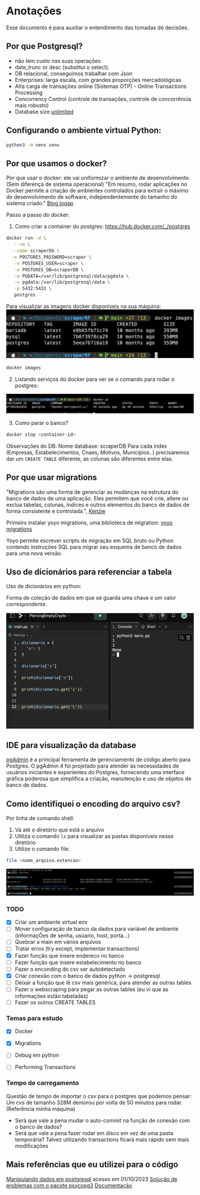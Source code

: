 # Anotações 

Esse documento é para auxiliar o entendimento das tomadas de decisões.

## Por que Postgresql? 

- não tem custo nas suas operações 
- date_trunc or desc (substitui o select). 
- DB relacional, conseguimos trabalhar com Json 
- Enterprises: larga escala, com grandes proporções mercadológicas
- Alta carga de transações online (Sistemas OTP) - Online Transactions Processing
- Concurrency Control (controle de transações, controle de concorrência mais robusto)
- Database size [unlimited](https://www.postgresql.org/docs/current/limits.html)


## Configurando o ambiente virtual Python:

```sh
python3 -m venv venv
```

## Por que usamos o docker? 

Por que usar o docker: ele vai uniformizar o ambiente de desenvolvimento. (Sem diferença de sistema operacional)
"Em resumo, rodar aplicações no Docker permite a criação de ambientes controlados para extrair o máximo do 
desenvolvimento de software, independentemente do tamanho do sistema criado." [Blog logap](https://logap.com.br/blog/o-que-e-docker/#:~:text=A%20grande%20diferen%C3%A7a%20%E2%80%94%20e%20vantagem,bem%20popular%20nos%20dias%20atuais.)

Passo a passo do docker:

1) Como criar a container do postgres: https://hub.docker.com/_/postgres 

``` sh
docker run -d \
   --rm \
  --name scraperDb \
  -e POSTGRES_PASSWORD=scraper \
   -e POSTGRES_USER=scraper \
   -e POSTGRES_DB=scraperDB \
   -e PGDATA=/var/lib/postgresql/data/pgdata \
   -v pgdata:/var/lib/postgresql/data \
   -p 5432:5432 \
   postgres
```
Para visualizar as imagens docker disponíveis na sua máquina:
![docker-images](../docs/imagens/docker-images.png)

```sh
docker images
```
2) Listando serviços do docker para ver se o comando para rodar o postgres:

![docker-ps](../docs/imagens/docker-ps.png)

3) Como parar o banco? 

```sh
docker stop <container-id>
```
Observações do DB: 
Nome database: scraperDB
Para cada index (Empresas, Estabelecimentos, Cnaes, Motivos, Municipios..) precisaremos dar um `CREATE TABLE` diferente,
as colunas são diferentes entre elas.


## Por que usar migrations
"Migrations são uma forma de gerenciar as mudanças na estrutura do banco de dados de uma aplicação. Eles permitem 
que você crie, altere ou exclua tabelas, colunas, índices e outros elementos do banco de dados de forma consistente e 
controlada.", [Kenzie](https://kenzie.com.br/blog/migrations/)

Primeiro instalar yoyo migrations, uma biblioteca de migration:
[yoyo migrations](https://ollycope.com/software/yoyo/latest/)

Yoyo permite escrever scripts de migração em SQL bruto ou Python contendo instruções SQL para migrar 
seu esquema de banco de dados para uma nova versão.

## Uso de dicionários para referenciar a tabela 

Uso de dicionários em python:

Forma de coleção de dados em que se guarda uma chave e um valor correspondente. 

![dicionario](../docs/imagens/dicionario.png)

## IDE para visualização da database

[pgAdmin](https://www.pgadmin.org/download/) é a principal ferramenta de gerenciamento de código aberto para Postgres. 
O pgAdmin 4 foi projetado para atender às necessidades de usuários iniciantes e experientes do Postgres, 
fornecendo uma interface gráfica poderosa que simplifica a criação, manutenção e uso de objetos de banco de dados.

## Como identifiquei o encoding do arquivo csv? 

Por linha de comando shell:

1) Vá até o diretório que está o arquivo
2) Utiliza o comando `ls` para visualizar as pastas disponíveis nesse diretório
3) Utilize o comando file:
```sh
file <nome_arquivo.extencao>
```
![shell](../docs/imagens/shell.png)

### TODO
- [x] Criar um ambiente virtual env
- [ ] Mover configuração de banco da dados para variável de ambiente (informaçÕes de senha, usúario, host, porta...)
- [ ] Quebrar a main em vários arquivos 
- [ ] Tratar erros (try except, implementar transactions)
- [x] Fazer função que insere endereco no banco
- [ ] Fazer função que insere estabelecimento no banco
- [ ] Fazer o enconding do csv ser autodetectado
- [x] Criar conexão com o banco de dados python -> postgresql
- [ ] Deixar a função que lê csv mais genérica, para atender as outras tables 
- [ ] Fazer o webscraping para pegar as outras tables (eu vi que as informações estão tabeladas)
- [ ] Fazer os outros CREATE TABLES

### Temas para estudo
- [x] Docker
- [x] Migrations
- [ ] Debug em python
- [ ] Performing Transactions


### Tempo de carregamento
Questão de tempo de importar o csv para o postgres que podemos pensar:
Um cvs de tamanho 328M demorou por volta de 50 minutos para rodar. (Referência minha máquina)
- Será que vale a pena mudar o auto-commit na função de conexão com o banco de dados?
- Será que vale a pena fazer rodar em disco em vez de uma pasta temporária?
Talvez utilizando transactions ficará mais rápido sem mais modificações


## Mais referências que eu utilizei para o código

[Manipulando dados em postgresql](https://dadosaocubo.com/manipulando-dados-em-postgresql-com-python/) acesso em 01/10/2023
[Solução de problemas com o pacote psycopg3](https://stackoverflow.com/questions/75534231/how-can-i-connect-to-remote-database-using-psycopg3)
[Documentação](https://www.psycopg.org/psycopg3/docs/basic/params.html)

